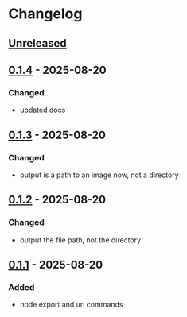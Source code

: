 # Changelog

## [Unreleased]

## [0.1.4] - 2025-08-20

### Changed

- updated docs

## [0.1.3] - 2025-08-20

### Changed

- output is a path to an image now, not a directory

## [0.1.2] - 2025-08-20

### Changed

- output the file path, not the directory

## [0.1.1] - 2025-08-20

### Added

- node export and url commands

[Unreleased]: https://github.com/schpet/figma-cli/compare/v0.1.4...HEAD
[0.1.4]: https://github.com/schpet/figma-cli/compare/v0.1.3...v0.1.4
[0.1.3]: https://github.com/schpet/figma-cli/compare/v0.1.2...v0.1.3
[0.1.2]: https://github.com/schpet/figma-cli/compare/v0.1.1...v0.1.2
[0.1.1]: https://github.com/schpet/figma-cli/releases/tag/v0.1.1
